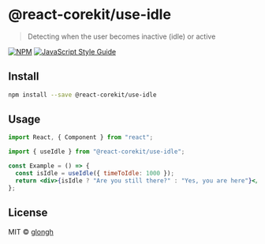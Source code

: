 # @react-corekit/use-idle

> Detecting when the user becomes inactive (idle) or active

[![NPM](https://img.shields.io/npm/v/@react-corekit/use-idle.svg)](https://www.npmjs.com/package/@react-corekit/use-idle) [![JavaScript Style Guide](https://img.shields.io/badge/code_style-standard-brightgreen.svg)](https://standardjs.com)

## Install

```bash
npm install --save @react-corekit/use-idle
```

## Usage

```jsx
import React, { Component } from "react";

import { useIdle } from "@react-corekit/use-idle";

const Example = () => {
  const isIdle = useIdle({ timeToIdle: 1000 });
  return <div>{isIdle ? "Are you still there?" : "Yes, you are here"}</div>;
};
```

## License

MIT © [glongh](https://github.com/glongh)
